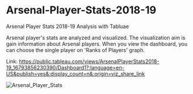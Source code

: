 # Arsenal-Player-Stats-2018-19
Arsenal Player Stats 2018-19 Analysis with Tabluae

Arsenal player's stats are analyzed and visualized. The visualization aim is gain information about Arsenal players. When you view the dashboard, you can choose the single player on 'Ranks of Players' graph.

Link:
https://public.tableau.com/views/ArsenalPlayerStats2018-19_16793856230390/Dashboard1?:language=en-US&publish=yes&:display_count=n&:origin=viz_share_link


![Arsenal_Player_Stats](https://user-images.githubusercontent.com/85265144/226554582-cce83a11-c1be-43c8-a2c8-22f2619e8981.png)
